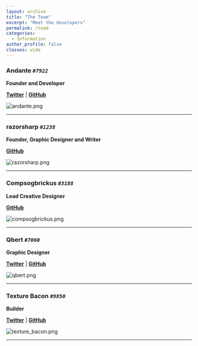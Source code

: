 ```yaml
---
layout: archive
title: "The Team"
excerpt: "Meet the developers"
permalink: /team
categories:
  - Information
author_profile: false
classes: wide
---
```


### **Andante** *`#7922`*
**Founder and Developer**

**[Twitter](https://twitter.com/Andantweets)** \| **[GitHub](https://github.com/AndanteDevs)**

![andante.png](https://origami-games.github.io/assets/images/profile_pictures/andante.png)

-----

### **razorsharp** *`#1238`*
**Founder, Graphic Designer and Writer**  

**[GitHub](https://github.com/acneindustries)**

![razorsharp.png](https://origami-games.github.io/assets/images/profile_pictures/razorsharp.png)

-----

### **Compsogbrickus** *`#3188`*
**Lead Creative Designer**  

**[GitHub](https://github.com/Compsogbrickus)**

![compsogbrickus.png](https://origami-games.github.io/assets/images/profile_pictures/compsogbrickus.png)

-----

### **Qbert** *`#7060`*
**Graphic Designer**  

**[Twitter](https://twitter.com/TheQbert)** \| **[GitHub](https://github.com/TinyAtomss)**

![qbert.png](https://origami-games.github.io/assets/images/profile_pictures/qbert.png)

-----

### **Texture Bacon** *`#9850`*
**Builder**  

**[Twitter](https://twitter.com/TextureBacon)** \| **[GitHub](https://github.com/TextureBacon)**

![texture_bacon.png](https://origami-games.github.io/assets/images/profile_pictures/texture_bacon.png)

-----
